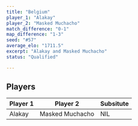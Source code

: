```yaml
---
title: "Belgium"
player_1: "Alakay"
player_2: "Masked Muchacho"
match_difference: "0-1"
map_difference: "1-3"
seed: "#57"
average_elo: "1711.5"
excerpt: "Alakay and Masked Muchacho"
status: "Qualified"

---
```

## Players

| Player 1 | Player 2 | Subsitute |
| -- | -- | -- |
| Alakay | Masked Muchacho | NIL |
